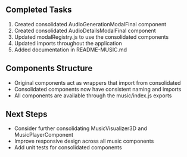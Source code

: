 
## Completed Tasks

1. Created consolidated AudioGenerationModalFinal component
2. Created consolidated AudioDetailsModalFinal component
3. Updated modalRegistry.js to use the consolidated components
4. Updated imports throughout the application
5. Added documentation in README-MUSIC.md

## Components Structure

- Original components act as wrappers that import from consolidated
- Consolidated components now have consistent naming and imports
- All components are available through the music/index.js exports

## Next Steps

- Consider further consolidating MusicVisualizer3D and MusicPlayerComponent
- Improve responsive design across all music components
- Add unit tests for consolidated components
